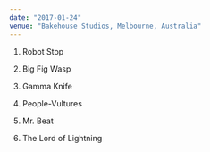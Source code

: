 ```yaml
---
date: "2017-01-24"
venue: "Bakehouse Studios, Melbourne, Australia"
---
```


 1. Robot Stop

 2. Big Fig Wasp

 3. Gamma Knife

 4. People-Vultures

 5. Mr. Beat

 6. The Lord of Lightning


